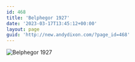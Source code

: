 ```yaml
---
id: 468
title: 'Belphegor 1927'
date: '2023-03-17T13:45:12+00:00'
layout: page
guid: 'http://new.andydixon.com/?page_id=468'
---
```


![Belphegor 1927](https://i0.wp.com/assets.g8x2.ldn.idrivee2-23.com/posters/Belphegor%201927%2001.jpg?w=1200&ssl=1 "Belphegor 1927")